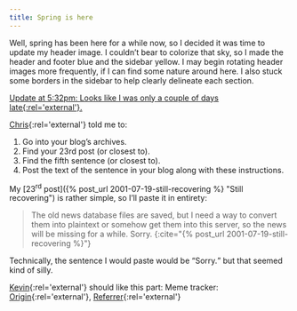 ```yaml
---
title: Spring is here
---
```

Well, spring has been here for a while now, so I decided it was time to update my header image. I couldn’t bear to colorize that sky, so I made the header and footer blue and the sidebar yellow. I may begin rotating header images more frequently, if I can find some nature around here. I also stuck some borders in the sidebar to help clearly delineate each section.

<ins datetime="2004-04-24T17:32:00-05:00">Update at 5:32pm: Looks like I was only a [couple of days late](http://mamamusings.net/archives/2004/04/21/my_rite_of_spring.php "mamamusings: my rite of spring"){:rel='external'}.</ins>

[Chris](http://dris.dyndns.org:8080/archives/675/index.html "Passive Digressive - 23rd post"){:rel='external'} told me to:

1. Go into your blog’s archives.
2. Find your 23rd post (or closest to).
3. Find the fifth sentence (or closest to).
4. Post the text of the sentence in your blog along with these instructions.

My [23<sup>rd</sup> post]({% post_url 2001-07-19-still-recovering %} "Still recovering") is rather simple, so I’ll paste it in entirety:

> The old news database files are saved, but I need a way to convert them into plaintext or somehow get them into this server, so the news will be missing for a while. Sorry.
{:cite="{% post_url 2001-07-19-still-recovering %}"}

Technically, the sentence I would paste would be <q>Sorry.</q> but that seemed kind of silly.

[Kevin](http://rapidhate.org "rapidhate"){:rel='external'} should like this part: Meme tracker: [Origin](http://www.7nights.com/asterisk/archives/23rd_post.php "Asterisk* - 23rd post"){:rel='external'}, [Referrer](http://dris.dyndns.org:8080/archives/675/index.html "Passive Digressive - 23rd post"){:rel='external'}